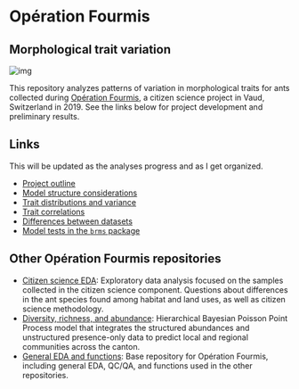# Opération Fourmis
## Morphological trait variation

![img](https://wp.unil.ch/fourmisvaud/files/2019/03/Titre_OrangeViolet.png)

This repository analyzes patterns of variation in morphological traits for ants collected during [Opération Fourmis](https://wp.unil.ch/fourmisvaud/), a citizen science project in Vaud, Switzerland in 2019. See the links below for project development and preliminary results.




## Links

This will be updated as the analyses progress and as I get organized.  

- [Project outline](outline.html)  
- [Model structure considerations](model_structure.html)  
- [Trait distributions and variance](trait_distributions.html)  
- [Trait correlations](https://sz-tim.shinyapps.io/CH_traits-correlations/)
- [Differences between datasets](dataset_comparison.html)
- [Model tests in the `brms` package](model_tests_brms.html)



## Other Opération Fourmis repositories  

- [Citizen science EDA](https://sz-tim.github.io/5_citsci/): Exploratory data analysis focused on the samples collected in the citizen science component. Questions about differences in the ant species found among habitat and land uses, as well as citizen science methodology.  
- [Diversity, richness, and abundance](https://github.com/Sz-Tim/CH_diversity): Hierarchical Bayesian Poisson Point Process model that integrates the structured abundances and unstructured presence-only data to predict local and regional communities across the canton.  
- [General EDA and functions](https://github.com/Sz-Tim/opfo): Base repository for Opération Fourmis, including general EDA, QC/QA, and functions used in the other repositories.  

